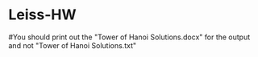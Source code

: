 # Leiss-HW

#You should print out the "Tower of Hanoi Solutions.docx" for the output and not "Tower of Hanoi Solutions.txt"
